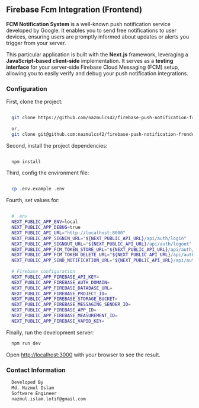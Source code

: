
## Firebase Fcm Integration (Frontend)
**FCM Notification System** is a well-known push notification service developed by Google. It enables you to send free notifications to user devices, ensuring users are promptly informed about updates or alerts you trigger from your server.

This particular application is built with the **Next.js** framework, leveraging a **JavaScript-based client-side** implementation. It serves as a **testing interface** for your server-side Firebase Cloud Messaging (FCM) setup, allowing you to easily verify and debug your push notification integrations.

### Configuration
First, clone the project:
```bash

  git clone https://github.com/nazmulcs42/firebase-push-notification-frondend-app.git
  
  or,
  git clone git@github.com:nazmulcs42/firebase-push-notification-frondend-app.git
```
Second, install the project dependencies:
```bash

  npm install
```
Third, config the environment file:
```bash

  cp .env.example .env
```
Fourth, set values for: 
```bash

  # .env
  NEXT_PUBLIC_APP_ENV=local
  NEXT_PUBLIC_APP_DEBUG=true
  NEXT_PUBLIC_API_URL="http://localhost:8000"
  NEXT_PUBLIC_APP_SIGNIN_URL="${NEXT_PUBLIC_API_URL}/api/auth/login"
  NEXT_PUBLIC_APP_SIGNOUT_URL="${NEXT_PUBLIC_API_URL}/api/auth/logout"
  NEXT_PUBLIC_APP_FCM_TOKEN_STORE_URL="${NEXT_PUBLIC_API_URL}/api/auth/fcm-token"
  NEXT_PUBLIC_APP_FCM_TOKEN_DELETE_URL="${NEXT_PUBLIC_API_URL}/api/auth/fcm-token/delete"
  NEXT_PUBLIC_APP_SEND_NOTIFICATION_URL="${NEXT_PUBLIC_API_URL}/api/auth/send-notification"
  
  # Firebase configuration
  NEXT_PUBLIC_APP_FIREBASE_API_KEY=
  NEXT_PUBLIC_APP_FIREBASE_AUTH_DOMAIN=
  NEXT_PUBLIC_APP_FIREBASE_DATABASE_URL=
  NEXT_PUBLIC_APP_FIREBASE_PROJECT_ID=
  NEXT_PUBLIC_APP_FIREBASE_STORAGE_BUCKET=
  NEXT_PUBLIC_APP_FIREBASE_MESSAGING_SENDER_ID=
  NEXT_PUBLIC_APP_FIREBASE_APP_ID=
  NEXT_PUBLIC_APP_FIREBASE_MEASUREMENT_ID=
  NEXT_PUBLIC_APP_FIREBASE_VAPID_KEY=

```


Finally, run the development server:
```bash
  npm run dev
```

Open [http://localhost:3000](http://localhost:3000) with your browser to see the result.


### Contact Information
```bash
  Developed By
  Md. Nazmul Islam
  Software Engineer
  nazmul.islam.lotif@gmail.com
```

